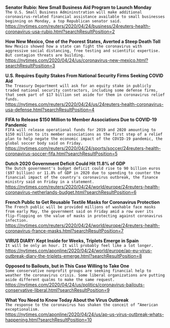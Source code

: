 **Senator Rubio: New Small Business Aid Program to Launch Monday**\
`The U.S. Small Business Admininstration will make additional coronavirus-related financial assistance available to small businesses beginning on Monday, a top Republican senator said.`\
https://nytimes.com/reuters/2020/04/24/business/24reuters-health-coronavirus-usa-rubio.html?searchResultPosition=2

**How New Mexico, One of the Poorest States, Averted a Steep Death Toll**\
`New Mexico showed how a state can fight the coronavirus with aggressive social distancing, free testing and scientific expertise. But contagion threats are building.`\
https://nytimes.com/2020/04/24/us/coronavirus-new-mexico.html?searchResultPosition=3

**U.S. Requires Equity Stakes From National Security Firms Seeking COVID Aid**\
`The Treasury Department will ask for an equity stake in publicly traded national security contractors, including some defense firms, that seek part of $17 billion set aside for them in coronavirus relief funds.`\
https://nytimes.com/reuters/2020/04/24/us/24reuters-health-coronavirus-usa-defense.html?searchResultPosition=4

**FIFA to Release $150 Million to Member Associations Due to COVID-19 Pandemic**\
`FIFA will release operational funds for 2019 and 2020 amounting to $150 million to its member associations as the first step of a relief plan to help negate the economic impact of the COVID-19 pandemic, the global soccer body said on Friday.`\
https://nytimes.com/reuters/2020/04/24/sports/soccer/24reuters-health-coronavirus-soccer-fifa.html?searchResultPosition=5

**Dutch 2020 Government Deficit Could Hit 11.8% of GDP**\
`The Dutch government's budget deficit could rise to 90 billion euros ($97 billion) or 11.8% of GDP in 2020 due to spending to counter the financial impact of the country's coronavirus outbreak, the finance ministry said on Friday in a statement.`\
https://nytimes.com/reuters/2020/04/24/world/europe/24reuters-health-coronavirus-netherlands-budget.html?searchResultPosition=6

**French Public to Get Reusable Textile Masks for Coronavirus Protection**\
`The French public will be provided millions of washable face masks from early May, the government said on Friday amid a row over its flip-flopping on the value of masks in protecting against coronavirus infection.`\
https://nytimes.com/reuters/2020/04/24/world/europe/24reuters-health-coronavirus-france-masks.html?searchResultPosition=7

**VIRUS DIARY: Kept Inside for Weeks, Triplets Emerge in Spain**\
`It will be only an hour. It will probably feel like a lot longer.`\
https://nytimes.com/aponline/2020/04/24/world/europe/ap-eu-virus-outbreak-diary-the-triplets-emerge.html?searchResultPosition=8

**Opposed to Bailouts, but in This Case Willing to Take One**\
`Some conservative nonprofit groups are seeking financial help to weather the coronavirus crisis. Some liberal organizations are putting aside different qualms to make the same request.`\
https://nytimes.com/2020/04/24/us/politics/coronavirus-bailouts-conservative-liberal.html?searchResultPosition=9

**What You Need to Know Today About the Virus Outbreak**\
`The response to the coronavirus has shaken the conceit of “American exceptionalism.`\
https://nytimes.com/aponline/2020/04/24/us/ap-us-virus-outbreak-whats-happening.html?searchResultPosition=10

